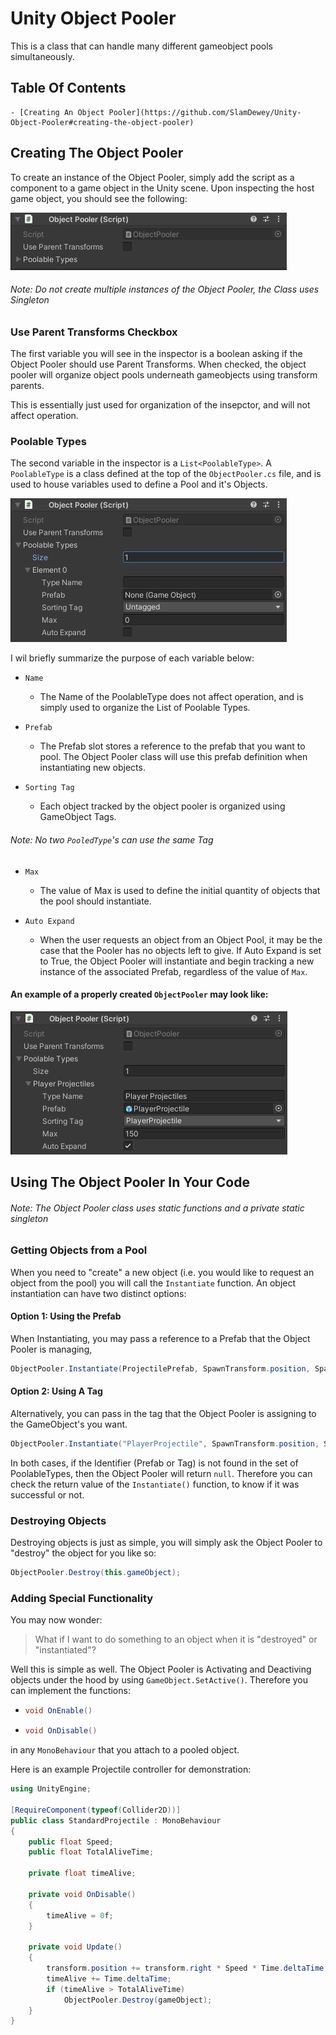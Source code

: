 # Unity Object Pooler

This is a class that can handle many different gameobject pools simultaneously.

## Table Of Contents
    - [Creating An Object Pooler](https://github.com/SlamDewey/Unity-Object-Pooler#creating-the-object-pooler)

## Creating The Object Pooler

To create an instance of the Object Pooler, simply add the script as a component to a game object in the Unity scene.
Upon inspecting the host game object, you should see the following:

![A blank object pooler](/images/1.png)

###### _Note: Do not create multiple instances of the Object Pooler, the Class uses Singleton_

### Use Parent Transforms Checkbox
The first variable you will see in the inspector is a boolean asking if the Object Pooler should use Parent Transforms.
When checked, the object pooler will organize object pools underneath gameobjects using transform parents.  

This is essentially just used for organization of the insepctor, and will not affect operation.

### Poolable Types
The second variable in the inspector is a `List<PoolableType>`. A `PoolableType` is a class defined at the top of the `ObjectPooler.cs`
file, and is used to house variables used to define a Pool and it's Objects.

![Creating the first PoolableType](/images/2.png)

I wil briefly summarize the purpose of each variable below:

 - `Name`
    - The Name of the PoolableType does not affect operation, and is simply used to organize the List of Poolable Types.

 - `Prefab`
    - The Prefab slot stores a reference to the prefab that you want to pool.  The Object Pooler class will use this prefab definition when
      instantiating new objects.

 - `Sorting Tag`
    - Each object tracked by the object pooler is organized using GameObject Tags.
###### _Note: No two `PooledType`'s can use the same Tag_
 - `Max`
    - The value of Max is used to define the initial quantity of objects that the pool should instantiate.

 - `Auto Expand`
    - When the user requests an object from an Object Pool, it may be the case that the Pooler has no objects left to give.  If Auto Expand is set to True, the 
      Object Pooler will instantiate and begin tracking a new instance of the associated Prefab, regardless of the value of `Max`.

#### An example of a properly created `ObjectPooler` may look like:

![An Example of an object pooler](/images/3.png)


## Using The Object Pooler In Your Code
###### _Note: The Object Pooler class uses static functions and a private static singleton_

### Getting Objects from a Pool

When you need to "create" a new object (i.e. you would like to request an object from the pool) you will call the `Instantiate` function.
An object instantiation can have two distinct options:

#### Option 1: Using the Prefab
When Instantiating, you may pass a reference to a Prefab that the Object Pooler is managing,
```c#
ObjectPooler.Instantiate(ProjectilePrefab, SpawnTransform.position, SpawnTransform.rotation);
```
#### Option 2: Using A Tag
Alternatively, you can pass in the tag that the Object Pooler is assigning to the GameObject's you want.
```c#
ObjectPooler.Instantiate("PlayerProjectile", SpawnTransform.position, SpawnTransform.rotation);
```

In both cases, if the Identifier (Prefab or Tag) is not found in the set of PoolableTypes, then the Object Pooler will return `null`.
Therefore you can check the return value of the `Instantiate()` function, to know if it was successful or not.


### Destroying Objects
Destroying objects is just as simple, you will simply ask the Object Pooler to "destroy" the object for you like so:
```c#
ObjectPooler.Destroy(this.gameObject);
```


### Adding Special Functionality
You may now wonder:
> What if I want to do something to an object when it is "destroyed" or "instantiated"?

Well this is simple as well.  The Object Pooler is Activating and Deactiving objects under the hood by using `GameObject.SetActive()`.  Therefore you can implement the functions:
  - ```c#
    void OnEnable()
    ```
  - ```c#
    void OnDisable()
    ```
in any `MonoBehaviour` that you attach to a pooled object.

Here is an example Projectile controller for demonstration:
```c#
using UnityEngine;

[RequireComponent(typeof(Collider2D))]
public class StandardProjectile : MonoBehaviour
{
    public float Speed;
    public float TotalAliveTime;
    
    private float timeAlive;

    private void OnDisable()
    {
        timeAlive = 0f;
    }

    private void Update()
    {
        transform.position += transform.right * Speed * Time.deltaTime;
        timeAlive += Time.deltaTime;
        if (timeAlive > TotalAliveTime)
            ObjectPooler.Destroy(gameObject);
    }
}
```



